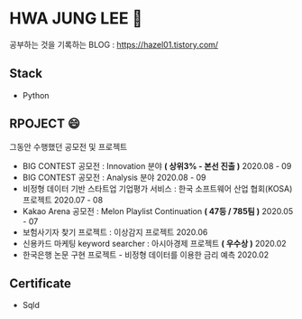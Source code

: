 # HWA JUNG LEE 👋
공부하는 것을 기록하는 BLOG : https://hazel01.tistory.com/

## Stack 
- Python 

## RPOJECT 😄
그동안 수행했던 공모전 및 프로젝트 
- BIG CONTEST 공모전 : Innovation  분야 **( 상위3% - 본선 진출 )** 2020.08 - 09
- BIG CONTEST 공모전 : Analysis 분야 2020.08 - 09
- 비정형 데이터 기반 스타트업 기업평가 서비스 : 한국 소프트웨어 산업 협회(KOSA) 프로젝트  2020.07 - 08
- Kakao Arena 공모전 : Melon Playlist Continuation  **( 47등 / 785팀 )** 2020.05 - 07
- 보험사기자 찾기 프로젝트 : 이상감지 프로젝트  2020.06
- 신용카드 마케팅 keyword searcher : 아시아경제 프로젝트 **( 우수상 )** 2020.02
- 한국은행 논문 구현 프로젝트 - 비정형 데이터를 이용한 금리 예측  2020.02


## Certificate 
- Sqld


<!--
**leehj01/leehj01** is a ✨ _special_ ✨ repository because its `README.md` (this file) appears on your GitHub profile.

Here are some ideas to get you started:

- 🔭 I’m currently working on ...
- 🌱 I’m currently learning ...
- 👯 I’m looking to collaborate on ...
- 🤔 I’m looking for help with ...
- 💬 Ask me about ...
- 📫 How to reach me: ...
- 😄 Pronouns: ...
- ⚡ Fun fact: ...
-->
